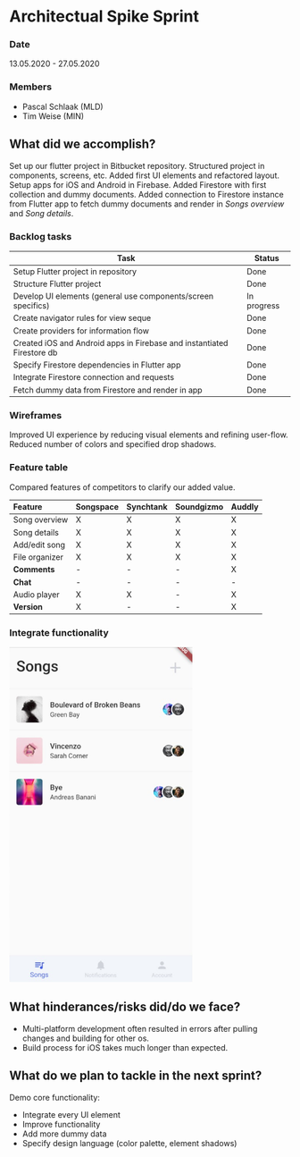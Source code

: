 # Architectual Spike Sprint

### Date

13.05.2020 - 27.05.2020

### Members

* Pascal Schlaak (MLD)
* Tim Weise (MIN)

## What did we accomplish?

Set up our flutter project in Bitbucket repository. Structured project in components, screens, etc. Added first UI elements and refactored layout. Setup apps for iOS and Android in Firebase. Added Firestore with first collection and dummy documents. Added connection to Firestore instance from Flutter app to fetch dummy documents and render in *Songs overview* and *Song details*.

### Backlog tasks

| Task                                                         | Status      |
| ------------------------------------------------------------ | ----------- |
| Setup Flutter project in repository                          | Done        |
| Structure Flutter project                                    | Done        |
| Develop UI elements (general use components/screen specifics) | In progress |
| Create navigator rules for view seque                        | Done        |
| Create providers for information flow                        | Done        |
| Created iOS and Android apps in Firebase and instantiated Firestore db | Done        |
| Specify Firestore dependencies in Flutter app                | Done        |
| Integrate Firestore connection and requests                  | Done        |
| Fetch dummy data from Firestore and render in app            | Done        |


### Wireframes

Improved UI experience by reducing visual elements and refining user-flow. Reduced number of colors and specified drop shadows.

### Feature table

Compared features of competitors to clarify our added value.

| **Feature**    | **Songspace** | **Synchtank** | **Soundgizmo** | **Auddly** |
| :------------- | ------------- | ------------- | -------------- | ---------- |
| Song overview  | X             | X             | X              | X          |
| Song details   | X             | X             | X              | X          |
| Add/edit song  | X             | X             | X              | X          |
| File organizer | X             | X             | X              | X          |
| **Comments**   | -             | -             | -              | X          |
| **Chat**       | -             | -             | -              | -          |
| Audio player   | X             | X             | -              | X          |
| **Version**    | X             | -             | -              | X          |

### Integrate functionality

<img src="./imgs/20200527_song_overview.png" alt="First functionality" style="zoom:67%;" />

## What hinderances/risks did/do we face?

* Multi-platform development often resulted in errors after pulling changes and building for other os.
* Build process for iOS takes much longer than expected.


## What do we plan to tackle in the next sprint?

Demo core functionality:

* Integrate every UI element
* Improve functionality
* Add more dummy data
* Specify design language (color palette, element shadows)

